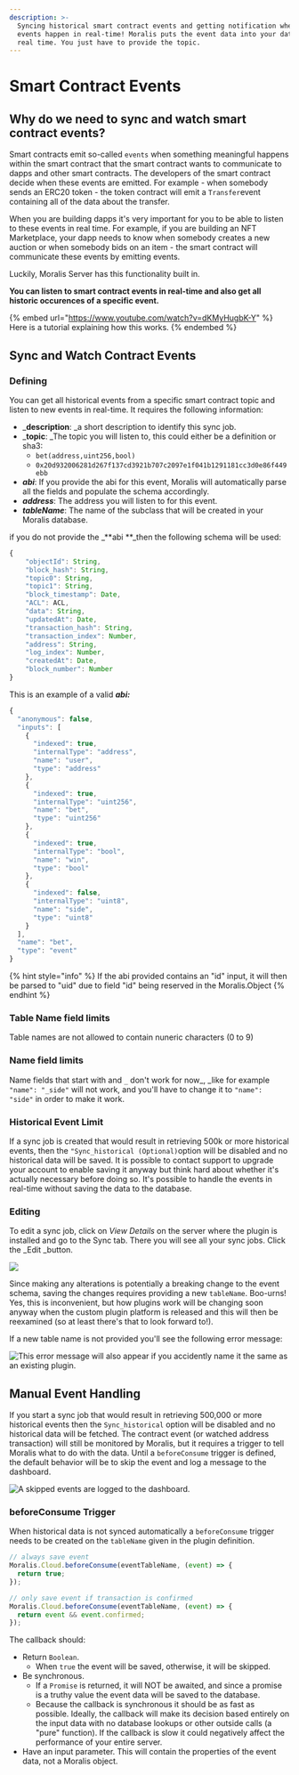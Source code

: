 ```yaml
---
description: >-
  Syncing historical smart contract events and getting notification when new
  events happen in real-time! Moralis puts the event data into your database in
  real time. You just have to provide the topic.
---
```


# Smart Contract Events

## Why do we need to sync and watch smart contract events?

Smart contracts emit so-called `events` when something meaningful happens within the smart contract that the smart contract wants to communicate to dapps and other smart contracts. The developers of the smart contract decide when these events are emitted. For example - when somebody sends an ERC20 token - the token contract will emit a `Transfer`event containing all of the data about the transfer.

When you are building dapps it's very important for you to be able to listen to these events in real time. For example, if you are building an NFT Marketplace, your dapp needs to know when somebody creates a new auction or when somebody bids on an item - the smart contract will communicate these events by emitting events.

Luckily, Moralis Server has this functionality built in.

**You can listen to smart contract events in real-time and also get all historic occurences of a specific event.**

{% embed url="https://www.youtube.com/watch?v=dKMyHugbK-Y" %}
Here is a tutorial explaining how this works.
{% endembed %}



## Sync and Watch Contract Events

### Defining

You can get all historical events from a specific smart contract topic and listen to new events in real-time. It requires the following information:

* _**description**: _a short description to identify this sync job.
* _**topic**: _The topic you will listen to, this could either be a definition or sha3:
  * `bet(address,uint256,bool)`
  * `0x20d932006281d267f137cd3921b707c2097e1f041b1291181cc3d0e86f449ebb`
* _**abi**_: If you provide the abi for this event, Moralis will automatically parse all the fields and populate the schema accordingly.
* _**address**_: The address you will listen to for this event.
* _**tableName**_: The name of the subclass that will be created in your Moralis database.

if you do not provide the _**abi **_then the following schema will be used:

```javascript
{
    "objectId": String,
    "block_hash": String,
    "topic0": String,
    "topic1": String,
    "block_timestamp": Date,
    "ACL": ACL,
    "data": String,
    "updatedAt": Date,
    "transaction_hash": String,
    "transaction_index": Number,
    "address": String,
    "log_index": Number,
    "createdAt": Date,
    "block_number": Number
}
```

This is an example of a valid _**abi:**_

```javascript
{
  "anonymous": false,
  "inputs": [
    {
      "indexed": true,
      "internalType": "address",
      "name": "user",
      "type": "address"
    },
    {
      "indexed": true,
      "internalType": "uint256",
      "name": "bet",
      "type": "uint256"
    },
    {
      "indexed": true,
      "internalType": "bool",
      "name": "win",
      "type": "bool"
    },
    {
      "indexed": false,
      "internalType": "uint8",
      "name": "side",
      "type": "uint8"
    }
  ],
  "name": "bet",
  "type": "event"
}
```

{% hint style="info" %}
If the abi provided contains an "id" input, it will then be parsed to "uid" due to field "id" being reserved in the Moralis.Object
{% endhint %}

### Table Name field limits

Table names are not allowed to contain nuneric characters (0 to 9)

### Name field limits

Name fields that start with and `_` don't work for now_, _like for example `"name": "_side"` will not work, and you'll have to change it to `"name": "side"` in order to make it work.

### Historical Event Limit

If a sync job is created that would result in retrieving 500k or more historical events, then the `"Sync_historical (Optional)`option will be disabled and no historical data will be saved. It is possible to contact support to upgrade your account to enable saving it anyway but think hard about whether it's actually necessary before doing so. It's possible to handle the events in real-time without saving the data to the database. 

### Editing

To edit a sync job, click on _View Details_ on the server where the plugin is installed and go to the Sync tab. There you will see all your sync jobs. Click the _Edit _button.

![](<../../.gitbook/assets/image (97).png>)

Since making any alterations is potentially a breaking change to the event schema, saving the changes requires providing a new `tableName`. Boo-urns! Yes, this is inconvenient, but how plugins work will be changing soon anyway when the custom plugin platform is released and this will then be reexamined (so at least there's that to look forward to!).

If a new table name is not provided you'll see the following error message:

![This error message will also appear if you accidently name it the same as an existing plugin.](<../../.gitbook/assets/image (78).png>)

## Manual Event Handling

If you start a sync job that would result in retrieving 500,000 or more historical events then the `Sync_historical` option will be disabled and no historical data will be fetched. The contract event (or watched address transaction) will still be monitored by Moralis, but it requires a trigger to tell Moralis what to do with the data. Until a `beforeConsume` trigger is defined, the default behavior will be to skip the event and log a message to the dashboard.

![A skipped events are logged to the dashboard.](<../../.gitbook/assets/image (79).png>)

### beforeConsume Trigger

When historical data is not synced automatically a `beforeConsume` trigger needs to be created on the `tableName` given in the plugin definition.

```javascript
// always save event
Moralis.Cloud.beforeConsume(eventTableName, (event) => {
  return true;
});

// only save event if transaction is confirmed
Moralis.Cloud.beforeConsume(eventTableName, (event) => {
  return event && event.confirmed;
});
```

The callback should:

* Return `Boolean`.
  * When `true` the event will be saved, otherwise, it will be skipped.
* Be synchronous.
  * If a `Promise` is returned, it will NOT be awaited, and since a promise is a truthy value the event data will be saved to the database.
  * Because the callback is synchronous it should be as fast as possible. Ideally, the callback will make its decision based entirely on the input data with no database lookups or other outside calls (a "pure" function). If the callback is slow it could negatively affect the performance of your entire server.
* Have an input parameter. This will contain the properties of the event data, not a Moralis object.
